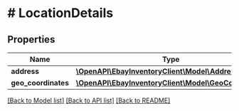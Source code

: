 # # LocationDetails

## Properties

Name | Type | Description | Notes
------------ | ------------- | ------------- | -------------
**address** | [**\OpenAPI\EbayInventoryClient\Model\Address**](Address.md) |  | [optional]
**geo_coordinates** | [**\OpenAPI\EbayInventoryClient\Model\GeoCoordinates**](GeoCoordinates.md) |  | [optional]

[[Back to Model list]](../../README.md#models) [[Back to API list]](../../README.md#endpoints) [[Back to README]](../../README.md)
